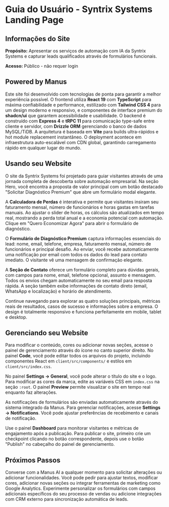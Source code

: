 # Guia do Usuário - Syntrix Systems Landing Page

## Informações do Site

**Propósito:** Apresentar os serviços de automação com IA da Syntrix Systems e capturar leads qualificados através de formulários funcionais.

**Acesso:** Público - não requer login

## Powered by Manus

Este site foi desenvolvido com tecnologias de ponta para garantir a melhor experiência possível. O frontend utiliza **React 19** com **TypeScript** para máxima confiabilidade e performance, estilizado com **Tailwind CSS 4** para um design moderno e responsivo, e componentes de interface premium do **shadcn/ui** que garantem acessibilidade e usabilidade. O backend é construído com **Express 4** e **tRPC 11** para comunicação type-safe entre cliente e servidor, com **Drizzle ORM** gerenciando o banco de dados MySQL/TiDB. A arquitetura é baseada em **Vite** para builds ultra-rápidos e hot module replacement instantâneo. O deployment acontece em infraestrutura auto-escalável com CDN global, garantindo carregamento rápido em qualquer lugar do mundo.

## Usando seu Website

O site da Syntrix Systems foi projetado para guiar visitantes através de uma jornada completa de descoberta sobre automação empresarial. Na seção Hero, você encontra a proposta de valor principal com um botão destacado "Solicitar Diagnóstico Premium" que abre um formulário modal elegante.

A **Calculadora de Perdas** é interativa e permite que visitantes insiram seu faturamento mensal, número de funcionários e horas gastas em tarefas manuais. Ao ajustar o slider de horas, os cálculos são atualizados em tempo real, mostrando a perda total anual e a economia potencial com automação. Clique em "Quero Economizar Agora" para abrir o formulário de diagnóstico.

O **Formulário de Diagnóstico Premium** captura informações essenciais do lead: nome, email, telefone, empresa, faturamento mensal, número de funcionários e principal desafio. Ao enviar, você recebe automaticamente uma notificação por email com todos os dados do lead para contato imediato. O visitante vê uma mensagem de confirmação elegante.

A **Seção de Contato** oferece um formulário completo para dúvidas gerais, com campos para nome, email, telefone opcional, assunto e mensagem. Todos os envios chegam automaticamente no seu email para resposta rápida. A seção também exibe informações de contato direto (email, WhatsApp e localização) e horário de atendimento.

Continue navegando para explorar as quatro soluções principais, métricas reais de resultados, casos de sucesso e informações sobre a empresa. O design é totalmente responsivo e funciona perfeitamente em mobile, tablet e desktop.

## Gerenciando seu Website

Para modificar o conteúdo, cores ou adicionar novas seções, acesse o painel de gerenciamento através do ícone no canto superior direito. No painel **Code**, você pode editar todos os arquivos do projeto, incluindo componentes React em `client/src/components/` e estilos em `client/src/index.css`.

No painel **Settings → General**, você pode alterar o título do site e o logo. Para modificar as cores da marca, edite as variáveis CSS em `index.css` na seção `:root`. O painel **Preview** permite visualizar o site em tempo real enquanto faz alterações.

As notificações de formulários são enviadas automaticamente através do sistema integrado da Manus. Para gerenciar notificações, acesse **Settings → Notifications**. Você pode ajustar preferências de recebimento e canais de notificação.

Use o painel **Dashboard** para monitorar visitantes e métricas de engajamento após a publicação. Para publicar o site, primeiro crie um checkpoint clicando no botão correspondente, depois use o botão "Publish" no cabeçalho do painel de gerenciamento.

## Próximos Passos

Converse com a Manus AI a qualquer momento para solicitar alterações ou adicionar funcionalidades. Você pode pedir para ajustar textos, modificar cores, adicionar novas seções ou integrar ferramentas de marketing como Google Analytics. Experimente personalizar os formulários com campos adicionais específicos do seu processo de vendas ou adicione integrações com CRM externo para sincronização automática de leads.
